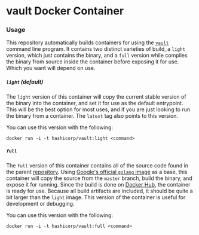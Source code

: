 # vault Docker Container
### Usage
This repository automatically builds containers for using the [`vault`](https://vault.io) command line program. It contains two distinct varieties of build, a `light` version, which just contains the binary, and a `full` version while compiles the binary from source inside the container before exposing it for use. Which you want will depend on use.

##### `light` (default)

The `light` version of this container will copy the current stable version of the binary into the container, and set it for use as the default entrypoint. This will be the best option for most uses, and if you are just looking to run the binary from a container. The `latest` tag also points to this version.

You can use this version with the following:
```shell
docker run -i -t hashicorp/vault:light <command>
```

##### `full`
The `full` version of this container contains all of the source code found in the parent [repository](https://github.com/hashicorp/vault). Using [Google's official `golang` image](https://hub.docker.com/_/golang/) as a base, this container will copy the source from the `master` branch, build the binary, and expose it for running. Since the build is done on [Docker Hub](https://hub.docker.com/r/hashicorp), the container is ready for use. Because all build artifacts are included, it should be quite a bit larger than the `light` image. This version of the container is useful for development or debugging.

You can use this version with the following:
```shell
docker run -i -t hashicorp/vault:full <command>
```
